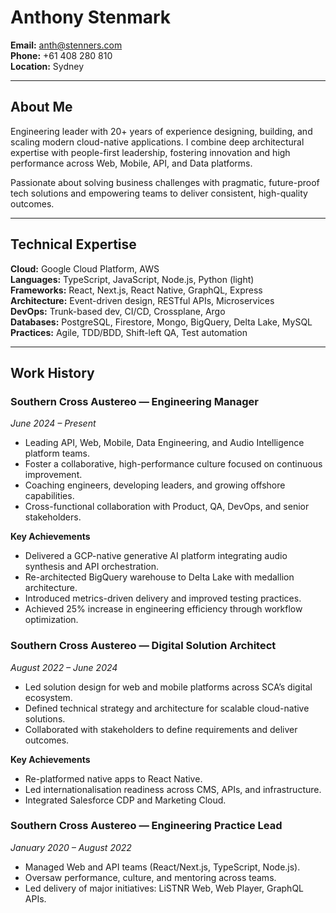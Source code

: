 # Anthony Stenmark

**Email:** anth@stenners.com  
**Phone:** +61 408 280 810  
**Location:** Sydney  

---

## About Me

Engineering leader with 20+ years of experience designing, building, and scaling modern cloud-native applications. I combine deep architectural expertise with people-first leadership, fostering innovation and high performance across Web, Mobile, API, and Data platforms.

Passionate about solving business challenges with pragmatic, future-proof tech solutions and empowering teams to deliver consistent, high-quality outcomes.

---

## Technical Expertise

**Cloud:** Google Cloud Platform, AWS  
**Languages:** TypeScript, JavaScript, Node.js, Python (light)  
**Frameworks:** React, Next.js, React Native, GraphQL, Express  
**Architecture:** Event-driven design, RESTful APIs, Microservices  
**DevOps:** Trunk-based dev, CI/CD, Crossplane, Argo  
**Databases:** PostgreSQL, Firestore, Mongo, BigQuery, Delta Lake, MySQL  
**Practices:** Agile, TDD/BDD, Shift-left QA, Test automation

---

## Work History

### Southern Cross Austereo — Engineering Manager  
*June 2024 – Present*

- Leading API, Web, Mobile, Data Engineering, and Audio Intelligence platform teams.
- Foster a collaborative, high-performance culture focused on continuous improvement.
- Coaching engineers, developing leaders, and growing offshore capabilities.
- Cross-functional collaboration with Product, QA, DevOps, and senior stakeholders.

**Key Achievements**
- Delivered a GCP-native generative AI platform integrating audio synthesis and API orchestration.
- Re-architected BigQuery warehouse to Delta Lake with medallion architecture.
- Introduced metrics-driven delivery and improved testing practices.
- Achieved 25% increase in engineering efficiency through workflow optimization.

### Southern Cross Austereo — Digital Solution Architect  
*August 2022 – June 2024*

- Led solution design for web and mobile platforms across SCA’s digital ecosystem.
- Defined technical strategy and architecture for scalable cloud-native solutions.
- Collaborated with stakeholders to define requirements and deliver outcomes.

**Key Achievements**
- Re-platformed native apps to React Native.
- Led internationalisation readiness across CMS, APIs, and infrastructure.
- Integrated Salesforce CDP and Marketing Cloud.

### Southern Cross Austereo — Engineering Practice Lead  
*January 2020 – August 2022*

- Managed Web and API teams (React/Next.js, TypeScript, Node.js).
- Oversaw performance, culture, and mentoring across teams.
- Led delivery of major initiatives: LiSTNR Web, Web Player, GraphQL APIs.
